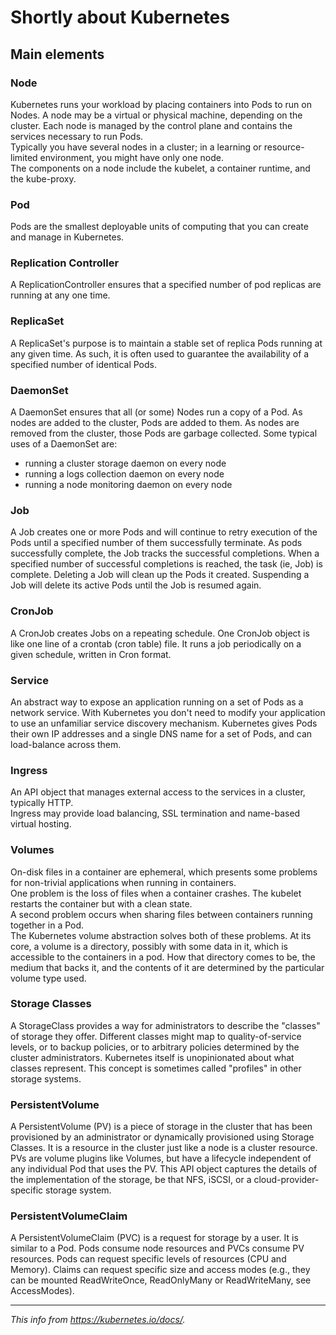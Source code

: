 # Shortly about Kubernetes
## Main elements
### Node
Kubernetes runs your workload by placing containers into Pods to run on Nodes. A node may be a virtual or physical machine, depending on the cluster. Each node is managed by the control plane and contains the services necessary to run Pods.  
Typically you have several nodes in a cluster; in a learning or resource-limited environment, you might have only one node.  
The components on a node include the kubelet, a container runtime, and the kube-proxy.  
### Pod
Pods are the smallest deployable units of computing that you can create and manage in Kubernetes.
### Replication Controller
A ReplicationController ensures that a specified number of pod replicas are running at any one time.
### ReplicaSet
A ReplicaSet's purpose is to maintain a stable set of replica Pods running at any given time. As such, it is often used to guarantee the availability of a specified number of identical Pods.
### DaemonSet
A DaemonSet ensures that all (or some) Nodes run a copy of a Pod. As nodes are added to the cluster, Pods are added to them. As nodes are removed from the cluster, those Pods are garbage collected.
Some typical uses of a DaemonSet are:
- running a cluster storage daemon on every node
- running a logs collection daemon on every node
- running a node monitoring daemon on every node
### Job
A Job creates one or more Pods and will continue to retry execution of the Pods until a specified number of them successfully terminate. As pods successfully complete, the Job tracks the successful completions. When a specified number of successful completions is reached, the task (ie, Job) is complete. Deleting a Job will clean up the Pods it created. Suspending a Job will delete its active Pods until the Job is resumed again.
### CronJob
A CronJob creates Jobs on a repeating schedule.
One CronJob object is like one line of a crontab (cron table) file. It runs a job periodically on a given schedule, written in Cron format.
### Service
An abstract way to expose an application running on a set of Pods as a network service.
With Kubernetes you don't need to modify your application to use an unfamiliar service discovery mechanism. Kubernetes gives Pods their own IP addresses and a single DNS name for a set of Pods, and can load-balance across them.
### Ingress
An API object that manages external access to the services in a cluster, typically HTTP.  
Ingress may provide load balancing, SSL termination and name-based virtual hosting.
### Volumes
On-disk files in a container are ephemeral, which presents some problems for non-trivial applications when running in containers.  
One problem is the loss of files when a container crashes. The kubelet restarts the container but with a clean state.  
A second problem occurs when sharing files between containers running together in a Pod.  
The Kubernetes volume abstraction solves both of these problems. At its core, a volume is a directory, possibly with some data in it, which is accessible to the containers in a pod. How that directory comes to be, the medium that backs it, and the contents of it are determined by the particular volume type used.
### Storage Classes
A StorageClass provides a way for administrators to describe the "classes" of storage they offer. Different classes might map to quality-of-service levels, or to backup policies, or to arbitrary policies determined by the cluster administrators. Kubernetes itself is unopinionated about what classes represent. This concept is sometimes called "profiles" in other storage systems.
### PersistentVolume
A PersistentVolume (PV) is a piece of storage in the cluster that has been provisioned by an administrator or dynamically provisioned using Storage Classes. It is a resource in the cluster just like a node is a cluster resource. PVs are volume plugins like Volumes, but have a lifecycle independent of any individual Pod that uses the PV. This API object captures the details of the implementation of the storage, be that NFS, iSCSI, or a cloud-provider-specific storage system.
### PersistentVolumeClaim 
A PersistentVolumeClaim (PVC) is a request for storage by a user. It is similar to a Pod. Pods consume node resources and PVCs consume PV resources. Pods can request specific levels of resources (CPU and Memory). Claims can request specific size and access modes (e.g., they can be mounted ReadWriteOnce, ReadOnlyMany or ReadWriteMany, see AccessModes).
***
_This info from https://kubernetes.io/docs/._
